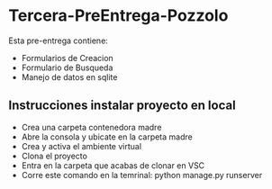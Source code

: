 # Tercera-PreEntrega-Pozzolo

Esta pre-entrega contiene:
- Formularios de Creacion
- Formulario de Busqueda
- Manejo de datos en sqlite

## Instrucciones instalar proyecto en local
+ Crea una carpeta contenedora madre
+ Abre la consola y ubicate en la carpeta madre
+ Crea y activa el ambiente virtual
+ Clona el proyecto
+ Entra en la carpeta que acabas de clonar en VSC
+ Corre este comando en la temrinal: python manage.py runserver
